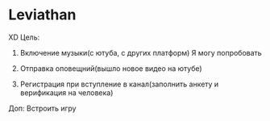 # Leviathan
XD
Цель: 
1. Включение музыки(с ютуба, с других платформ)
Я могу попробовать

2. Отправка оповещний(вышло новое видео на ютубе)


3. Регистрация при вступление в канал(заполнить анкету и верификация на человека)


Доп: Встроить игру
